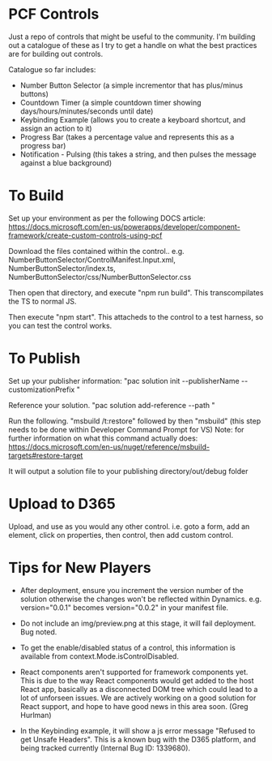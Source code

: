 # PCF Controls

Just a repo of controls that might be useful to the community.  I'm building out a catalogue of these as I try to get a handle on what the best practices are for building out controls.

Catalogue so far includes:
* Number Button Selector (a simple incrementor that has plus/minus buttons)
* Countdown Timer (a simple countdown timer showing days/hours/minutes/seconds until date)
* Keybinding Example (allows you to create a keyboard shortcut, and assign an action to it)
* Progress Bar (takes a percentage value and represents this as a progress bar)
* Notification - Pulsing (this takes a string, and then pulses the message against a blue background)

# To Build
Set up your environment as per the following DOCS article:
https://docs.microsoft.com/en-us/powerapps/developer/component-framework/create-custom-controls-using-pcf

Download the files contained within the control.. e.g. NumberButtonSelector/ControlManifest.Input.xml, NumberButtonSelector/index.ts, NumberButtonSelector/css/NumberButtonSelector.css

Then open that directory, and execute "npm run build".  This transcompilates the TS to normal JS.

Then execute "npm start".  This attacheds to the control to a test harness, so you can test the control works.

# To Publish
Set up your publisher information:
"pac solution init --publisherName <enter your publisher name> --customizationPrefix <enter your publisher name>"

Reference your solution.
"pac solution add-reference --path <path or relative path of your PowerApps component framework project on disk>"
  
Run the following.
"msbuild /t:restore" followed by then "msbuild"  (this step needs to be done within Developer Command Prompt for VS)
Note: for further information on what this command actually does:
https://docs.microsoft.com/en-us/nuget/reference/msbuild-targets#restore-target



It will output a solution file to your publishing directory/out/debug folder

# Upload to D365

Upload, and use as you would any other control.  i.e. goto a form, add an element, click on properties, then control, then add custom control.


# Tips for New Players

* After deployment, ensure you increment the version number of the solution otherwise the changes won't be reflected within Dynamics.
e.g. version="0.0.1" becomes version="0.0.2" in your manifest file.
  <control namespace="ControlsAndrewLy" constructor="CountDownTimer" version="0.0.2" display-name-key="Countdown Timer Control" 
  description-key="A simple countdown timer, takes a date as an input" control-type="standard">
  
* Do not include an img/preview.png at this stage, it will fail deployment.  Bug noted.

* To get the enable/disabled status of a control, this information is available from context.Mode.isControlDisabled.

* React components aren't supported for framework components yet. This is due to the way React components would get added to the host React app, basically as a disconnected DOM tree which could lead to a lot of unforseen issues. We are actively working on a good solution for React support, and hope to have good news in this area soon. (Greg Hurlman)

* In the Keybinding example, it will show a js error message "Refused to get Unsafe Headers".   This is a known bug with the D365 platform, and being tracked currently (Internal Bug ID: 1339680).

